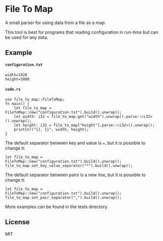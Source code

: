 # File To Map
A small parser for using data from a file as a map. 

This tool is best for programs that reading configuration in run-time but can be used for any data.
## Example

#### **`configuration.txt`**
```
width=1920
height=1080
```

#### **`code.rs`**
```
use file_to_map::FileToMap;
fn main() {
	let file_to_map = FileToMap::new("configuration.txt").build().unwrap();
	let width: i32 = file_to_map.get("width").unwrap().parse::<i32>().unwrap();
	let height: i32 = file_to_map["height"].parse::<i32>().unwrap();
	println!("{], {}", width, height);
}
```

The default separator between key and value is `=`, but it is possible to change it:

```
let file_to_map = FileToMap::new("configuration.txt").build().unwrap();
file_to_map.set_key_value_separator("*").build().unwrap();
```

The default separator between pairs is a new line, but it is possible to change it:

```
let file_to_map = FileToMap::new("configuration.txt").build().unwrap();
file_to_map.set_pair_separator(",").build().unwrap();
```

More examples can be found in the tests directory.

## License
MIT
